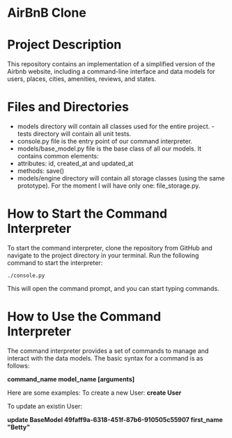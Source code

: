 # AirBnB Clone
# Project Description
This repository contains an implementation of a simplified version of the Airbnb website, including a command-line interface and data models for users, places, cities, amenities, reviews, and states.


# Files and Directories
   
- models directory will contain all classes used for the entire project. 
-tests directory will contain all unit tests.
- console.py file is the entry point of our command interpreter.
- models/base_model.py file is the base class of all our models. It contains common elements:
- attributes: id, created_at and updated_at
- methods: save()
- models/engine directory will contain all storage classes (using the same prototype). For the moment I will have only one: file_storage.py.

# How to Start the Command Interpreter
To start the command interpreter, clone the repository from GitHub and navigate to the project directory in your terminal. Run the following command to start the interpreter:
    
    ./console.py

This will open the command prompt, and you can start typing commands.

# How to Use the Command Interpreter
The command interpreter provides a set of commands to manage and interact with the data models. The basic syntax for a command is as follows:

**command_name model_name [arguments]**

Here are some examples:
To create a new User:
**create User**

To update an existin User:

**update BaseModel 49faff9a-6318-451f-87b6-910505c55907 first_name "Betty"**

